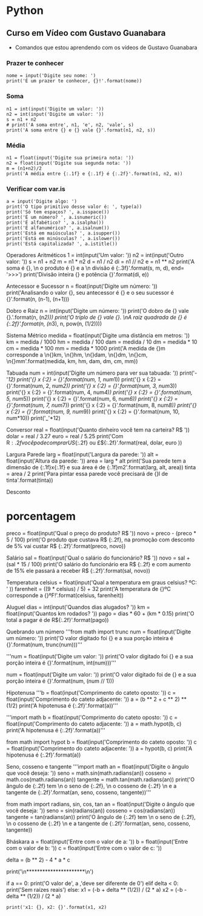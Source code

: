 # Python

## Curso em Vídeo com Gustavo Guanabara
- Comandos que estou aprendendo com os vídeos de Gustavo Guanabara

### Prazer te conhecer
```
nome = input('Digite seu nome: ')
print('É um prazer te conhecer, {}!'.format(nome))
```

### Soma
```
n1 = int(input('Digite um valor: '))
n2 = int(input('Digite um valor: '))
s = n1 + n2
# print('A soma entre', n1, 'e', n2, 'vale', s)
print('A soma entre {} e {} vale {}'.format(n1, n2, s))
```

### Média
```
n1 = float(input('Digite sua primeira nota: '))
n2 = float(input('Digite sua segunda nota: '))
m = (n1+n2)/2
print('A média entre {:.1f} e {:.1f} é {:.2f}'.format(n1, n2, m))
```

### Verificar com var.is
```
a = input('Digite algo: ')
print('O tipo primitivo desse valor é: ', type(a))
print('Só tem espaços? ', a.isspace())
print('É um número? ', a.isnumeric())
print('É alfabético? ', a.isalpha())
print('É alfanumérico? ', a.isalnum())
print('Está em maiúsculas? ', a.isupper())
print('Está em minúsculas? ', a.islower())
print('Está capitalizada? ', a.istitle())
```

Operadores Aritméticos
1 = int(input('Um valor: '))
n2 = int(input('Outro valor: '))
s = n1 + n2
m = n1 * n2
d = n1 / n2
di = n1 // n2
e = n1 ** n2
print('A soma é {}, \n o produto é {} e a \n divisão é {:.3f}'.format(s, m, d), end= '>>>')
print('Divisão inteira {} e potência {}'.format(di, e))

Antecessor e Sucessor
n = float(input('Digite um número: '))
print('Analisando o valor {}, seu antecessor é {} e o seu sucessor é {}'.format(n, (n-1), (n+1)))

Dobro e Raiz
n = int(input('Digite um número: '))
print('O dobro de {} vale {}.'.format(n, (n*2)))
print('O triplo de {} vale {}. \nA raiz quadrada de {} é {:.2f}'.format(n, (n*3), n, pow(n, (1/2))))

Sistema Métrico
medida = float(input('Digite uma distância em metros: '))
km = medida / 1000
hm = medida / 100
dam = medida / 10
dm = medida * 10
cm = medida * 100
mm = medida * 1000
print('A medida de {}m corresponde a \n{}km, \n{}hm, \n{}dam, \n{}dm, \n{}cm, \n{}mm'.format(medida, km, hm, dam, dm, cm, mm))

Tabuada
num = int(input('Digite um número para ver sua tabuada: '))
print('-'*12)
print('{} x {:2} = {}'.format(num, 1, num*1))
print('{} x {:2} = {}'.format(num, 2, num*2))
print('{} x {:2} = {}'.format(num, 3, num*3))
print('{} x {:2} = {}'.format(num, 4, num*4))
print('{} x {:2} = {}'.format(num, 5, num*5))
print('{} x {:2} = {}'.format(num, 6, num*6))
print('{} x {:2} = {}'.format(num, 7, num*7))
print('{} x {:2} = {}'.format(num, 8, num*8))
print('{} x {:2} = {}'.format(num, 9, num*9))
print('{} x {:2} = {}'.format(num, 10, num*10))
print('_'*12)

Conversor
real = float(input('Quanto dinheiro você tem na carteira? R$ '))
dolar = real / 3.27
euro = real / 5.25
print('Com R${:.2f} você pode comprar US${:.2f} ou £${:.2f}'.format(real, dolar, euro       ))

Largura Parede
larg = float(input('Largura da parede: '))
alt = float(input('Altura da parede: '))
area = larg * alt
print('Sua parede tem a dimensão de {:.1f}x{:.1f} e sua área é de {:.1f}m2'.format(larg, alt, area))
tinta = area / 2
print('Para pintar essa parede você precisará de {}l de tinta'.format(tinta))

Desconto
# porcentagem
preco = float(input('Qual o preço do produto? R$ '))
novo = preco - (preco * 5 / 100)
print('O produto que custava R$ {:.2f}, na promoção com desconto de 5% vai custar R$ {:.2f}'.format(preco, novo))

Salário
sal = float(input('Qual o salário do funcionário? R$ '))
novo = sal + (sal * 15 / 100)
print('O salário do funcionário era R$ {:.2f} e com aumento de 15% ele passará a receber R$ {:.2f}'.format(sal, novo))

Temperatura
celsius = float(input('Qual a temperatura em graus celsius? ºC: ' ))
farenheit = ((9 * celsius) / 5) + 32
print('A temperatura de {}ºC corresponde a {}ºF!'.format(celsius, farenheit))

Aluguel
dias = int(input('Quandos dias alugados? '))
km = float(input('Quantos km rodados? '))
pago = dias * 60 + (km * 0.15)
print('O total a pagar é de R${:.2f}'.format(pago))

Quebrando um número
'''from math import trunc
num = float(input('Digite um número: '))
print('O valor digitado foi {} e a sua porção inteira é {}'.format(num, trunc(num)))'''

'''num = float(input('Digite um valor: '))
print('O valor digitado foi {} e a sua porção inteira é {}'.format(num, int(num)))'''

num = float(input('Digite um valor: '))
print('O valor digitado foi de {} e a sua porção inteira é {}'.format(num, (num // 1)))

Hipotenusa
'''b = float(input('Comprimento do cateto oposto: '))
c = float(input('Comprimento do cateto adjacente: '))
a = (b ** 2 + c ** 2) ** (1/2)
print('A hipotenusa é {:.2f}'.format(a))'''

'''import math
b = float(input('Comprimento do cateto oposto: '))
c = float(input('Comprimento do cateto adjacente: '))
a = math.hypot(b, c)
print('A hipotenusa é {:.2f}'.format(a))'''

from math import hypot
b = float(input('Comprimento do cateto oposto: '))
c = float(input('Comprimento do cateto adjacente: '))
a = hypot(b, c)
print('A hipotenusa é {:.2f}'.format(a))

Seno, cosseno e tangente
'''import math
an = float(input('Digite o ângulo que você deseja: '))
seno = math.sin(math.radians(an))
cosseno = math.cos(math.radians(an))
tangente = math.tan(math.radians(an))
print('O ângulo de {:.2f} tem \n o seno de {:.2f}, \n o cosseno de {:.2f} \n e a tangente de {:.2f}'.format(an, seno, cosseno, tangente))'''

from math import radians, sin, cos, tan
an = float(input('Digite o ângulo que você deseja: '))
seno = sin(radians(an))
cosseno = cos(radians(an))
tangente = tan(radians(an))
print('O ângulo de {:.2f} tem \n o seno de {:.2f}, \n o cosseno de {:.2f} \n e a tangente de {:.2f}'.format(an, seno, cosseno, tangente))

Bháskara
a = float(input('Entre com o valor de a: '))
b = float(input('Entre com o valor de b: '))
c = float(input('Entre com o valor de c: '))

delta = (b ** 2) - 4 * a * c

print('\n**********************\n')

if a == 0:
    print('O valor de', a ,'deve ser diferente de 0')
elif delta < 0:
    print('Sem raízes reais')
else:
    x1 = (-b + delta ** (1/2)) / (2 * a)
    x2 = (-b - delta ** (1/2)) / (2 * a)

    print('x1: {}, x2: {}'.format(x1, x2)
